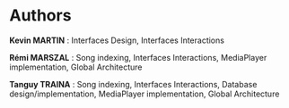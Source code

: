 # Authors

__Kevin MARTIN__ : Interfaces Design, Interfaces Interactions  

__Rémi MARSZAL__ : Song indexing, Interfaces Interactions, MediaPlayer implementation, Global Architecture

__Tanguy TRAINA__ : Song indexing, Interfaces Interactions, Database design/implementation, MediaPlayer implementation, Global Architecture
